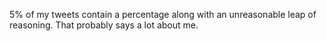 5% of my tweets contain a percentage along with an unreasonable leap of reasoning. That probably says a lot about me.

